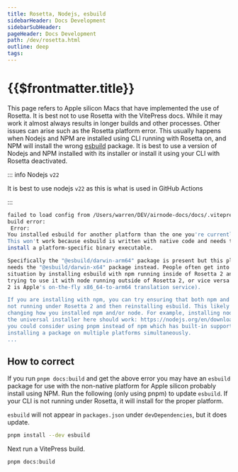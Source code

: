 ```yaml
---
title: Rosetta, Nodejs, esbuild
sidebarHeader: Docs Development
sidebarSubHeader:
pageHeader: Docs Development
path: /dev/rosetta.html
outline: deep
tags:
---
```


<PageHeader/>

# {{$frontmatter.title}}

This page refers to Apple silicon Macs that have implemented the use of Rosetta.
It is best not to use Rosetta with the VitePress docs. While it may work it
almost always results in longer builds and other processes. Other issues can
arise such as the Rosetta platform error. This usually happens when Nodejs and
NPM are installed using CLI running with Rosetta on, and NPM will install the
wrong [esbuild](https://esbuild.github.io/getting-started/) package. It is best
to use a version of Nodejs and NPM installed with its installer or install it
using your CLI with Rosetta deactivated.

::: info Nodejs `v22`

It is best to use nodejs `v22` as this is what is used in GitHub Actions

:::

```sh
failed to load config from /Users/warren/DEV/airnode-docs/docs/.vitepress/config.js
build error:
 Error:
You installed esbuild for another platform than the one you're currently using.
This won't work because esbuild is written with native code and needs to
install a platform-specific binary executable.

Specifically the "@esbuild/darwin-arm64" package is present but this platform
needs the "@esbuild/darwin-x64" package instead. People often get into this
situation by installing esbuild with npm running inside of Rosetta 2 and then
trying to use it with node running outside of Rosetta 2, or vice versa (Rosetta
2 is Apple's on-the-fly x86_64-to-arm64 translation service).

If you are installing with npm, you can try ensuring that both npm and node are
not running under Rosetta 2 and then reinstalling esbuild. This likely involves
changing how you installed npm and/or node. For example, installing node with
the universal installer here should work: https://nodejs.org/en/download/. Or
you could consider using pnpm instead of npm which has built-in support for
installing a package on multiple platforms simultaneously.
...
```

## How to correct

If you run `pnpm docs:build` and get the above error you may have an `esbuild`
package for use with the non-native platform for Apple silicon probably install
using NPM. Run the following (only using pnpm) to update `esbuild`. If your CLI
is not running under Rosetta, it will install for the proper platform.

`esbuild` will not appear in `packages.json` under `devDependencies`, but it
does update.

```sh
pnpm install --dev esbuild
```

Next run a VitePress build.

```sh
pnpm docs:build
```
